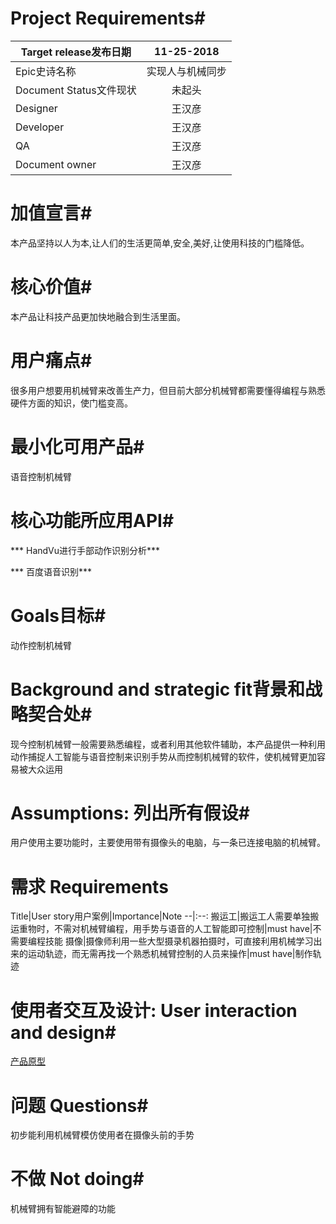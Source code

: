 
# Project Requirements# 
Target release发布日期|11-25-2018
--|:--:
Epic史诗名称|实现人与机械同步
Document Status文件现状|未起头
Designer|王汉彦
Developer|王汉彦
QA|王汉彦
Document owner|王汉彦

# 加值宣言#
本产品坚持以人为本,让人们的生活更简单,安全,美好,让使用科技的门槛降低。

# 核心价值#
本产品让科技产品更加快地融合到生活里面。

# 用户痛点#
很多用户想要用机械臂来改善生产力，但目前大部分机械臂都需要懂得编程与熟悉硬件方面的知识，使门槛变高。

# 最小化可用产品#
语音控制机械臂

# 核心功能所应用API#
*** HandVu进行手部动作识别分析*** 

*** 百度语音识别***

# Goals目标#
动作控制机械臂

# Background and strategic fit背景和战略契合处#
现今控制机械臂一般需要熟悉编程，或者利用其他软件辅助，本产品提供一种利用动作捕捉人工智能与语音控制来识别手势从而控制机械臂的软件，使机械臂更加容易被大众运用

# Assumptions: 列出所有假设#
用户使用主要功能时，主要使用带有摄像头的电脑，与一条已连接电脑的机械臂。

# 需求 Requirements #
Title|User story用户案例|Importance|Note
--|:--:
搬运工|搬运工人需要单独搬运重物时，不需对机械臂编程，用手势与语音的人工智能即可控制|must have|不需要编程技能
摄像|摄像师利用一些大型摄录机器拍摄时，可直接利用机械学习出来的运动轨迹，而无需再找一个熟悉机械臂控制的人员来操作|must have|制作轨迹

# 使用者交互及设计: User interaction and design#
[产品原型](https://ayasewakaba.github.io/appweek7/#g=1 "产品原型")

# 问题 Questions#
初步能利用机械臂模仿使用者在摄像头前的手势

# 不做 Not doing#
机械臂拥有智能避障的功能


```python

```
